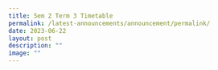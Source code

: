 ```yaml
---
title: Sem 2 Term 3 Timetable
permalink: /latest-announcements/announcement/permalink/
date: 2023-06-22
layout: post
description: ""
image: ""
---
```

